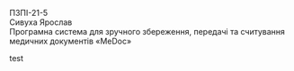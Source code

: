 ПЗПІ-21-5  
Сивуха Ярослав  
Програмна система для зручного збереження, передачі та считування медичних документів «MeDoc»  

test